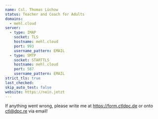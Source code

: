 ```yaml
---
name: Csl. Thomas Lüchow
status: Teacher and Coach for Adults
domains: 
  - mehl.cloud
server:
  - type: IMAP
    socket: TLS
    hostname: mehl.cloud
    port: 993
    username_pattern: EMAIL
  - type: SMTP
    socket: STARTTLS
    hostname: mehl.cloud
    port: 587
    username_pattern: EMAIL
strict_tls: true
last_checked: 
skip_auto_test: false
website: https://nein.jetzt
---
```

If anything went wrong, please write me at https://form.ctldpc.de or onto ctl@dpc.re via email!
